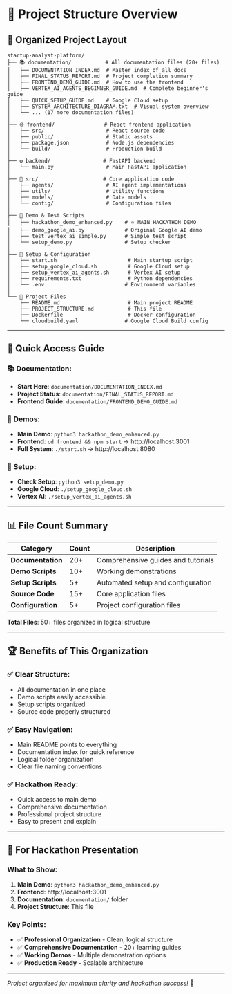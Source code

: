 # 📁 Project Structure Overview

## 🎯 **Organized Project Layout**

```
startup-analyst-platform/
├── 📚 documentation/           # All documentation files (20+ files)
│   ├── DOCUMENTATION_INDEX.md  # Master index of all docs
│   ├── FINAL_STATUS_REPORT.md  # Project completion summary
│   ├── FRONTEND_DEMO_GUIDE.md  # How to use the frontend
│   ├── VERTEX_AI_AGENTS_BEGINNER_GUIDE.md  # Complete beginner's guide
│   ├── QUICK_SETUP_GUIDE.md    # Google Cloud setup
│   ├── SYSTEM_ARCHITECTURE_DIAGRAM.txt  # Visual system overview
│   └── ... (17 more documentation files)
│
├── 🌐 frontend/                # React frontend application
│   ├── src/                    # React source code
│   ├── public/                 # Static assets
│   ├── package.json            # Node.js dependencies
│   └── build/                  # Production build
│
├── ⚙️ backend/                 # FastAPI backend
│   └── main.py                 # Main FastAPI application
│
├── 🤖 src/                     # Core application code
│   ├── agents/                 # AI agent implementations
│   ├── utils/                  # Utility functions
│   ├── models/                 # Data models
│   └── config/                 # Configuration files
│
├── 🧪 Demo & Test Scripts
│   ├── hackathon_demo_enhanced.py    # ⭐ MAIN HACKATHON DEMO
│   ├── demo_google_ai.py             # Original Google AI demo
│   ├── test_vertex_ai_simple.py      # Simple test script
│   └── setup_demo.py                 # Setup checker
│
├── 🔧 Setup & Configuration
│   ├── start.sh                       # Main startup script
│   ├── setup_google_cloud.sh          # Google Cloud setup
│   ├── setup_vertex_ai_agents.sh      # Vertex AI setup
│   ├── requirements.txt               # Python dependencies
│   └── .env                          # Environment variables
│
└── 📄 Project Files
    ├── README.md                      # Main project README
    ├── PROJECT_STRUCTURE.md           # This file
    ├── Dockerfile                     # Docker configuration
    └── cloudbuild.yaml               # Google Cloud Build config
```

---

## 🎯 **Quick Access Guide**

### **📚 Documentation:**
- **Start Here**: `documentation/DOCUMENTATION_INDEX.md`
- **Project Status**: `documentation/FINAL_STATUS_REPORT.md`
- **Frontend Guide**: `documentation/FRONTEND_DEMO_GUIDE.md`

### **🚀 Demos:**
- **Main Demo**: `python3 hackathon_demo_enhanced.py`
- **Frontend**: `cd frontend && npm start` → http://localhost:3001
- **Full System**: `./start.sh` → http://localhost:8080

### **🔧 Setup:**
- **Check Setup**: `python3 setup_demo.py`
- **Google Cloud**: `./setup_google_cloud.sh`
- **Vertex AI**: `./setup_vertex_ai_agents.sh`

---

## 📊 **File Count Summary**

| Category | Count | Description |
|----------|-------|-------------|
| **Documentation** | 20+ | Comprehensive guides and tutorials |
| **Demo Scripts** | 10+ | Working demonstrations |
| **Setup Scripts** | 5+ | Automated setup and configuration |
| **Source Code** | 15+ | Core application files |
| **Configuration** | 5+ | Project configuration files |

**Total Files**: 50+ files organized in logical structure

---

## 🏆 **Benefits of This Organization**

### **✅ Clear Structure:**
- All documentation in one place
- Demo scripts easily accessible
- Setup scripts organized
- Source code properly structured

### **✅ Easy Navigation:**
- Main README points to everything
- Documentation index for quick reference
- Logical folder organization
- Clear file naming conventions

### **✅ Hackathon Ready:**
- Quick access to main demo
- Comprehensive documentation
- Professional project structure
- Easy to present and explain

---

## 🎯 **For Hackathon Presentation**

### **What to Show:**
1. **Main Demo**: `python3 hackathon_demo_enhanced.py`
2. **Frontend**: http://localhost:3001
3. **Documentation**: `documentation/` folder
4. **Project Structure**: This file

### **Key Points:**
- ✅ **Professional Organization** - Clean, logical structure
- ✅ **Comprehensive Documentation** - 20+ learning guides
- ✅ **Working Demos** - Multiple demonstration options
- ✅ **Production Ready** - Scalable architecture

---

*Project organized for maximum clarity and hackathon success!* 🚀

